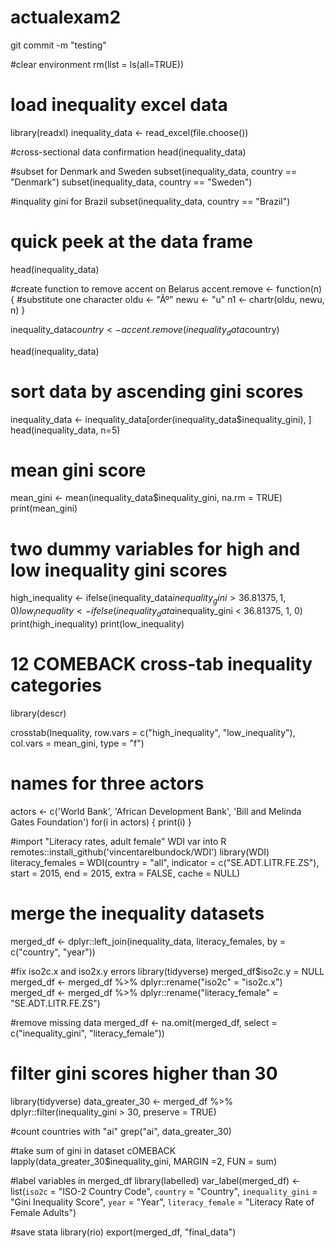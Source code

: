 # actualexam2

git commit -m "testing"

#clear environment
rm(list = ls(all=TRUE))

# load inequality excel data
library(readxl)
inequality_data <- read_excel(file.choose())

#cross-sectional data confirmation
head(inequality_data)

#subset for Denmark and Sweden
subset(inequality_data, country == "Denmark")
subset(inequality_data, country == "Sweden")

#inquality gini for Brazil
subset(inequality_data, country == "Brazil")

# quick peek at the data frame
head(inequality_data)

#create function to remove accent on Belarus
accent.remove <- function(n) {
  #substitute one character
  oldu <- "Ãº"
  newu <- "u"
  n1 <- chartr(oldu, newu, n)
}

inequality_data$country <- accent.remove(inequality_data$country)

head(inequality_data)

# sort data by ascending gini scores
inequality_data <- inequality_data[order(inequality_data$inequality_gini), ]
head(inequality_data, n=5)

# mean gini score
mean_gini <- mean(inequality_data$inequality_gini, na.rm = TRUE)
print(mean_gini)

# two dummy variables for high and low inequality gini scores
high_inequality <- ifelse(inequality_data$inequality_gini > 36.81375, 1, 0)
low_inequality <- ifelse(inequality_data$inequality_gini < 36.81375, 1, 0)
print(high_inequality)
print(low_inequality)

# 12 COMEBACK cross-tab inequality categories
library(descr)

crosstab(Inequality, row.vars = c("high_inequality", "low_inequality"),
        col.vars = mean_gini, type = "f")

# names for three actors
actors <- c('World Bank', 'African Development Bank', 
            'Bill and Melinda Gates Foundation')
for(i in actors) {
  print(i)
}

#import "Literacy rates, adult female" WDI var into R
remotes::install_github('vincentarelbundock/WDI')
library(WDI)
literacy_females = WDI(country = "all",
                       indicator = c("SE.ADT.LITR.FE.ZS"),
                       start = 2015, end = 2015, extra = FALSE,
                       cache = NULL)

# merge the inequality datasets
merged_df <- dplyr::left_join(inequality_data, literacy_females, 
                              by = c("country", "year"))

#fix iso2c.x and iso2x.y errors
library(tidyverse)
merged_df$iso2c.y = NULL
merged_df <- merged_df %>%
  dplyr::rename("iso2c" = "iso2c.x")
merged_df <- merged_df %>%
  dplyr::rename("literacy_female" = "SE.ADT.LITR.FE.ZS")

#remove missing data
merged_df <- na.omit(merged_df, 
                     select = c("inequality_gini", "literacy_female"))

# filter gini scores higher than 30
library(tidyverse)
data_greater_30 <- merged_df %>%
  dplyr::filter(inequality_gini > 30, preserve = TRUE)

#count countries with "ai"
grep("ai", data_greater_30)

#take sum of gini in dataset cOMEBACK
lapply(data_greater_30$inequality_gini, MARGIN =2, FUN = sum)

#label variables in merged_df
library(labelled)
var_label(merged_df) <- list(`iso2c` = "ISO-2 Country Code", 
                             `country` = "Country",
                             `inequality_gini` = "Gini Inequality Score",
                             `year` = "Year", `literacy_female` =
                               "Literacy Rate of Female Adults")

#save stata
library(rio)
export(merged_df, "final_data")
